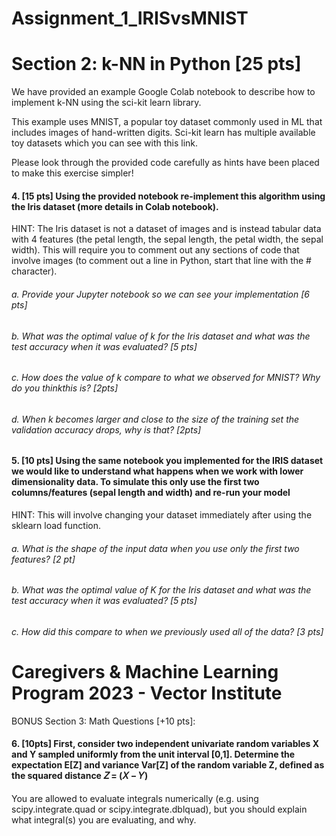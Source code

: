 # Assignment_1_IRISvsMNIST

# Section 2: k-NN in Python [25 pts]
We have provided an example Google Colab notebook to describe how to implement k-NN using the
sci-kit learn library. 

This example uses MNIST, a popular toy dataset commonly used in ML that includes
images of hand-written digits. Sci-kit learn has multiple available toy datasets which you can see with this
link. 

Please look through the provided code carefully as hints have been placed to make this exercise
simpler!
#### 4. [15 pts] Using the provided notebook re-implement this algorithm using the Iris dataset (more details in Colab notebook).

HINT: The Iris dataset is not a dataset of images and is instead tabular data with 4 features (the petal length, the sepal length, the petal width, the sepal width). This will require you to comment out any sections of code that involve images (to comment out a line in Python, start that line with the # character).

###### a. Provide your Jupyter notebook so we can see your implementation [6 pts]
###### b. What was the optimal value of k for the Iris dataset and what was the test accuracy when it was evaluated? [5 pts]
###### c. How does the value of k compare to what we observed for MNIST? Why do you thinkthis is? [2pts]
###### d. When k becomes larger and close to the size of the training set the validation accuracy drops, why is that? [2pts]
#### 5. [10 pts] Using the same notebook you implemented for the IRIS dataset we would like to understand what happens when we work with lower dimensionality data. To simulate this only use the first two columns/features (sepal length and width) and re-run your model

HINT: This will involve changing your dataset immediately after using the sklearn load function.

###### a. What is the shape of the input data when you use only the first two features? [2 pt]
###### b. What was the optimal value of K for the Iris dataset and what was the test accuracy when it was evaluated? [5 pts]
###### c. How did this compare to when we previously used all of the data? [3 pts]

# Caregivers & Machine Learning Program 2023 - Vector Institute

BONUS Section 3: Math Questions [+10 pts]:

#### 6. [10pts] First, consider two independent univariate random variables X and Y sampled uniformly from the unit interval [0,1]. Determine the expectation E[Z] and variance Var[Z] of the random variable Z, defined as the squared distance 𝑍 = (𝑋 − 𝑌) 

You are allowed to evaluate integrals numerically (e.g. using scipy.integrate.quad or
scipy.integrate.dblquad), but you should explain what integral(s) you are evaluating,
and why.

